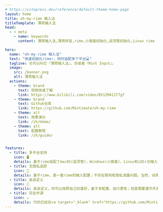 ```yaml
---
# https://vitepress.dev/reference/default-theme-home-page
layout: home
title: oh-my-rime 输入法
titleTemplate: 薄荷输入法
head:
  - - meta
    - name: keywords
      content: 薄荷输入法,薄荷拼音,rime,小狼毫初始化,鼠须管初始化,Linux rime

hero:
  name: "oh-my-rime 输入法"
  text: "快速初始化rime⚡，同时适配多个平台💻"
  tagline: 也可以叫它『薄荷输入法』，亦或者『Mint Input』。
  image:
    src: /banner.png
    alt: 薄荷输入法
  actions:
    - theme: brand
      text: 视频快速了解
      link: https://www.bilibili.com/video/BV12M411T7gf
    - theme: brand
      text: Github仓库
      link: https://github.com/Mintimate/oh-my-rime
    - theme: alt
      text: 效果演示
      link: /zh/demo/
    - theme: alt
      text: 配置教程
      link: /zh/guide/


features:
  - title: 多平台支持
    icon: 🖥
    details: 基于rime适配了macOS(鼠须管)、Windows(小狼毫)、Linux和iOS(仓输入法)和Android的同文与小企鹅
  - title: 无隐私追踪
    icon: 🚫
    details: 基于rime，是一套rime的输入配置；不存在联网和隐私泄露问题。当然，词库也需要手动更新
  - title: 高自定义
    icon: 💐
    details: 高自定义，你可以按照自己的喜好，基于本配置，自行更改；但是需要遵守开源协议
  - title: 完全开源
    icon: ☕
    details: 代码已经在<a target="_blank" href="https://github.com/Mintimate/oh-my-rime">Github开源</a>，喜欢的话，可以点个Star嗷；你也可以慷慨请我们<a target="_blank" href="https://afdian.net/a/mintimate"><span style="text-decoration-color:#38bdf8;text-decoration-style:double;text-decoration-line:underline;text-underline-offset:4px;">喝咖啡( ◔ ڼ ◔ )</span></a>
---
```

